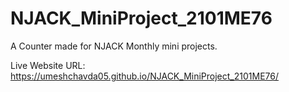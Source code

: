 # NJACK_MiniProject_2101ME76
 A Counter made for NJACK Monthly mini projects.

 Live Website URL: https://umeshchavda05.github.io/NJACK_MiniProject_2101ME76/